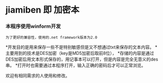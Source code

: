 # jiamiben 即 加密本
### 本程序使用winform开发
`为了更好的兼容性，使用的.net framework版本为2.0`

*开发目的是用来保存一些不是特别敏感但是又不想通过txt来保存的文本内容。
*主要用到的技术是DES加密（key是MD5加密后取前8位），
*存储的内容是通过DES加密后用文本形式保存的，用记事本可以打开，但是内容是完全无意义的des串。
*打开时也需要通过本程序打开，输入正确的密码后才可以正常浏览。

欢迎有相同需求的人使用和修改。
